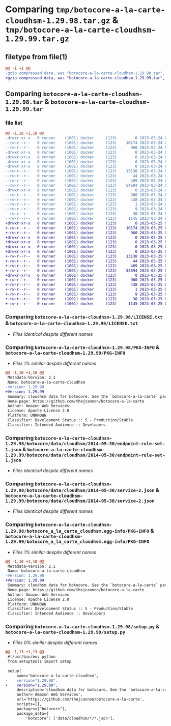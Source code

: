 # Comparing `tmp/botocore-a-la-carte-cloudhsm-1.29.98.tar.gz` & `tmp/botocore-a-la-carte-cloudhsm-1.29.99.tar.gz`

## filetype from file(1)

```diff
@@ -1 +1 @@
-gzip compressed data, was "botocore-a-la-carte-cloudhsm-1.29.98.tar", last modified: Fri Mar 24 01:24:03 2023, max compression
+gzip compressed data, was "botocore-a-la-carte-cloudhsm-1.29.99.tar", last modified: Sat Mar 25 01:22:20 2023, max compression
```

## Comparing `botocore-a-la-carte-cloudhsm-1.29.98.tar` & `botocore-a-la-carte-cloudhsm-1.29.99.tar`

### file list

```diff
@@ -1,18 +1,18 @@
-drwxr-xr-x   0 runner    (1001) docker     (123)        0 2023-03-24 01:24:03.089792 botocore-a-la-carte-cloudhsm-1.29.98/
--rw-r--r--   0 runner    (1001) docker     (123)    10174 2023-03-24 01:24:02.000000 botocore-a-la-carte-cloudhsm-1.29.98/LICENSE.txt
--rw-r--r--   0 runner    (1001) docker     (123)      960 2023-03-24 01:24:03.089792 botocore-a-la-carte-cloudhsm-1.29.98/PKG-INFO
-drwxr-xr-x   0 runner    (1001) docker     (123)        0 2023-03-24 01:24:03.089792 botocore-a-la-carte-cloudhsm-1.29.98/botocore/
-drwxr-xr-x   0 runner    (1001) docker     (123)        0 2023-03-24 01:24:03.089792 botocore-a-la-carte-cloudhsm-1.29.98/botocore/data/
-drwxr-xr-x   0 runner    (1001) docker     (123)        0 2023-03-24 01:24:03.089792 botocore-a-la-carte-cloudhsm-1.29.98/botocore/data/cloudhsm/
-drwxr-xr-x   0 runner    (1001) docker     (123)        0 2023-03-24 01:24:03.089792 botocore-a-la-carte-cloudhsm-1.29.98/botocore/data/cloudhsm/2014-05-30/
--rw-r--r--   0 runner    (1001) docker     (123)    13138 2023-03-24 01:23:57.000000 botocore-a-la-carte-cloudhsm-1.29.98/botocore/data/cloudhsm/2014-05-30/endpoint-rule-set-1.json
--rw-r--r--   0 runner    (1001) docker     (123)       44 2023-03-24 01:23:57.000000 botocore-a-la-carte-cloudhsm-1.29.98/botocore/data/cloudhsm/2014-05-30/examples-1.json
--rw-r--r--   0 runner    (1001) docker     (123)      409 2023-03-24 01:23:57.000000 botocore-a-la-carte-cloudhsm-1.29.98/botocore/data/cloudhsm/2014-05-30/paginators-1.json
--rw-r--r--   0 runner    (1001) docker     (123)    54694 2023-03-24 01:23:57.000000 botocore-a-la-carte-cloudhsm-1.29.98/botocore/data/cloudhsm/2014-05-30/service-2.json
-drwxr-xr-x   0 runner    (1001) docker     (123)        0 2023-03-24 01:24:03.089792 botocore-a-la-carte-cloudhsm-1.29.98/botocore_a_la_carte_cloudhsm.egg-info/
--rw-r--r--   0 runner    (1001) docker     (123)      960 2023-03-24 01:24:03.000000 botocore-a-la-carte-cloudhsm-1.29.98/botocore_a_la_carte_cloudhsm.egg-info/PKG-INFO
--rw-r--r--   0 runner    (1001) docker     (123)      438 2023-03-24 01:24:03.000000 botocore-a-la-carte-cloudhsm-1.29.98/botocore_a_la_carte_cloudhsm.egg-info/SOURCES.txt
--rw-r--r--   0 runner    (1001) docker     (123)        1 2023-03-24 01:24:03.000000 botocore-a-la-carte-cloudhsm-1.29.98/botocore_a_la_carte_cloudhsm.egg-info/dependency_links.txt
--rw-r--r--   0 runner    (1001) docker     (123)        9 2023-03-24 01:24:03.000000 botocore-a-la-carte-cloudhsm-1.29.98/botocore_a_la_carte_cloudhsm.egg-info/top_level.txt
--rw-r--r--   0 runner    (1001) docker     (123)       38 2023-03-24 01:24:03.089792 botocore-a-la-carte-cloudhsm-1.29.98/setup.cfg
--rw-r--r--   0 runner    (1001) docker     (123)     1145 2023-03-24 01:24:02.000000 botocore-a-la-carte-cloudhsm-1.29.98/setup.py
+drwxr-xr-x   0 runner    (1001) docker     (123)        0 2023-03-25 01:22:20.090221 botocore-a-la-carte-cloudhsm-1.29.99/
+-rw-r--r--   0 runner    (1001) docker     (123)    10174 2023-03-25 01:22:19.000000 botocore-a-la-carte-cloudhsm-1.29.99/LICENSE.txt
+-rw-r--r--   0 runner    (1001) docker     (123)      960 2023-03-25 01:22:20.090221 botocore-a-la-carte-cloudhsm-1.29.99/PKG-INFO
+drwxr-xr-x   0 runner    (1001) docker     (123)        0 2023-03-25 01:22:20.086220 botocore-a-la-carte-cloudhsm-1.29.99/botocore/
+drwxr-xr-x   0 runner    (1001) docker     (123)        0 2023-03-25 01:22:20.086220 botocore-a-la-carte-cloudhsm-1.29.99/botocore/data/
+drwxr-xr-x   0 runner    (1001) docker     (123)        0 2023-03-25 01:22:20.086220 botocore-a-la-carte-cloudhsm-1.29.99/botocore/data/cloudhsm/
+drwxr-xr-x   0 runner    (1001) docker     (123)        0 2023-03-25 01:22:20.086220 botocore-a-la-carte-cloudhsm-1.29.99/botocore/data/cloudhsm/2014-05-30/
+-rw-r--r--   0 runner    (1001) docker     (123)    13138 2023-03-25 01:22:12.000000 botocore-a-la-carte-cloudhsm-1.29.99/botocore/data/cloudhsm/2014-05-30/endpoint-rule-set-1.json
+-rw-r--r--   0 runner    (1001) docker     (123)       44 2023-03-25 01:22:12.000000 botocore-a-la-carte-cloudhsm-1.29.99/botocore/data/cloudhsm/2014-05-30/examples-1.json
+-rw-r--r--   0 runner    (1001) docker     (123)      409 2023-03-25 01:22:12.000000 botocore-a-la-carte-cloudhsm-1.29.99/botocore/data/cloudhsm/2014-05-30/paginators-1.json
+-rw-r--r--   0 runner    (1001) docker     (123)    54694 2023-03-25 01:22:12.000000 botocore-a-la-carte-cloudhsm-1.29.99/botocore/data/cloudhsm/2014-05-30/service-2.json
+drwxr-xr-x   0 runner    (1001) docker     (123)        0 2023-03-25 01:22:20.090221 botocore-a-la-carte-cloudhsm-1.29.99/botocore_a_la_carte_cloudhsm.egg-info/
+-rw-r--r--   0 runner    (1001) docker     (123)      960 2023-03-25 01:22:20.000000 botocore-a-la-carte-cloudhsm-1.29.99/botocore_a_la_carte_cloudhsm.egg-info/PKG-INFO
+-rw-r--r--   0 runner    (1001) docker     (123)      438 2023-03-25 01:22:20.000000 botocore-a-la-carte-cloudhsm-1.29.99/botocore_a_la_carte_cloudhsm.egg-info/SOURCES.txt
+-rw-r--r--   0 runner    (1001) docker     (123)        1 2023-03-25 01:22:20.000000 botocore-a-la-carte-cloudhsm-1.29.99/botocore_a_la_carte_cloudhsm.egg-info/dependency_links.txt
+-rw-r--r--   0 runner    (1001) docker     (123)        9 2023-03-25 01:22:20.000000 botocore-a-la-carte-cloudhsm-1.29.99/botocore_a_la_carte_cloudhsm.egg-info/top_level.txt
+-rw-r--r--   0 runner    (1001) docker     (123)       38 2023-03-25 01:22:20.090221 botocore-a-la-carte-cloudhsm-1.29.99/setup.cfg
+-rw-r--r--   0 runner    (1001) docker     (123)     1145 2023-03-25 01:22:19.000000 botocore-a-la-carte-cloudhsm-1.29.99/setup.py
```

### Comparing `botocore-a-la-carte-cloudhsm-1.29.98/LICENSE.txt` & `botocore-a-la-carte-cloudhsm-1.29.99/LICENSE.txt`

 * *Files identical despite different names*

### Comparing `botocore-a-la-carte-cloudhsm-1.29.98/PKG-INFO` & `botocore-a-la-carte-cloudhsm-1.29.99/PKG-INFO`

 * *Files 1% similar despite different names*

```diff
@@ -1,10 +1,10 @@
 Metadata-Version: 2.1
 Name: botocore-a-la-carte-cloudhsm
-Version: 1.29.98
+Version: 1.29.99
 Summary: cloudhsm data for botocore. See the `botocore-a-la-carte` package for more info.
 Home-page: https://github.com/thejcannon/botocore-a-la-carte
 Author: Amazon Web Services
 License: Apache License 2.0
 Platform: UNKNOWN
 Classifier: Development Status :: 5 - Production/Stable
 Classifier: Intended Audience :: Developers
```

### Comparing `botocore-a-la-carte-cloudhsm-1.29.98/botocore/data/cloudhsm/2014-05-30/endpoint-rule-set-1.json` & `botocore-a-la-carte-cloudhsm-1.29.99/botocore/data/cloudhsm/2014-05-30/endpoint-rule-set-1.json`

 * *Files identical despite different names*

### Comparing `botocore-a-la-carte-cloudhsm-1.29.98/botocore/data/cloudhsm/2014-05-30/service-2.json` & `botocore-a-la-carte-cloudhsm-1.29.99/botocore/data/cloudhsm/2014-05-30/service-2.json`

 * *Files identical despite different names*

### Comparing `botocore-a-la-carte-cloudhsm-1.29.98/botocore_a_la_carte_cloudhsm.egg-info/PKG-INFO` & `botocore-a-la-carte-cloudhsm-1.29.99/botocore_a_la_carte_cloudhsm.egg-info/PKG-INFO`

 * *Files 1% similar despite different names*

```diff
@@ -1,10 +1,10 @@
 Metadata-Version: 2.1
 Name: botocore-a-la-carte-cloudhsm
-Version: 1.29.98
+Version: 1.29.99
 Summary: cloudhsm data for botocore. See the `botocore-a-la-carte` package for more info.
 Home-page: https://github.com/thejcannon/botocore-a-la-carte
 Author: Amazon Web Services
 License: Apache License 2.0
 Platform: UNKNOWN
 Classifier: Development Status :: 5 - Production/Stable
 Classifier: Intended Audience :: Developers
```

### Comparing `botocore-a-la-carte-cloudhsm-1.29.98/setup.py` & `botocore-a-la-carte-cloudhsm-1.29.99/setup.py`

 * *Files 0% similar despite different names*

```diff
@@ -1,13 +1,13 @@
 #!/usr/bin/env python
 from setuptools import setup
 
 setup(
     name='botocore-a-la-carte-cloudhsm',
-    version="1.29.98",
+    version="1.29.99",
     description='cloudhsm data for botocore. See the `botocore-a-la-carte` package for more info.',
     author='Amazon Web Services',
     url='https://github.com/thejcannon/botocore-a-la-carte',
     scripts=[],
     packages=["botocore"],
     package_data={
         'botocore': ['data/cloudhsm/*/*.json'],
```

